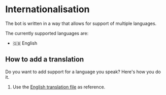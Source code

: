 # Internationalisation
The bot is written in a way that allows for support of multiple languages. 

The currently supported languages are:
- 🇬🇧 English

## How to add a translation
Do you want to add support for a language you speak? Here's how you do it.

1. Use the [English translation file](../resources/messages.edn) as reference.

